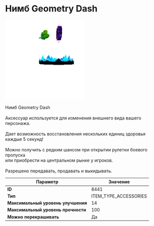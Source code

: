 # Нимб Geometry Dash

![Item Image](../img/8441.webp?raw=true)

Нимб Geometry Dash<br><br>Аксессуар используется для изменения внешнего вида вашего персонажа.<br><br>Дает возможность восстановления нескольких единиц здоровья каждые 5 секунд!<br><br>Можно получить с редким шансом при открытии рулетки боевого пропуска<br>или приобрести на центральном рынке у игроков.<br><br>Разрешено передавать, продавать и выкидывать.


| Параметр | Значение |
|----------|----------|
| **ID** | 8441 |
| **Тип** | ITEM_TYPE_ACCESSORIES |
| **Максимальный уровень улучшения** | 14 |
| **Максимальный уровень прочности** | 100 |
| **Можно перекрашивать** | Да |

